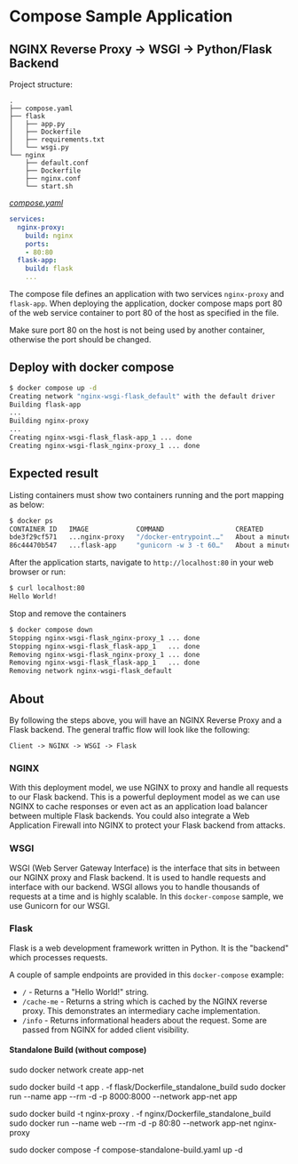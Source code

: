 # Compose Sample Application

## NGINX Reverse Proxy -> WSGI -> Python/Flask Backend

Project structure:

```text
.
├── compose.yaml
├── flask
│   ├── app.py
│   ├── Dockerfile
│   ├── requirements.txt
│   └── wsgi.py
└── nginx
    ├── default.conf
    ├── Dockerfile
    ├── nginx.conf
    └── start.sh
```

[_compose.yaml_](compose.yaml)

```yml
services:
  nginx-proxy:
    build: nginx
    ports:
    - 80:80
  flask-app:
    build: flask
    ...
```

The compose file defines an application with two services `nginx-proxy` and `flask-app`.
When deploying the application, docker compose maps port 80 of the web service container to port 80 of the host as specified in the file.

Make sure port 80 on the host is not being used by another container, otherwise the port should be changed.

## Deploy with docker compose

```bash
$ docker compose up -d
Creating network "nginx-wsgi-flask_default" with the default driver
Building flask-app
...
Building nginx-proxy
...
Creating nginx-wsgi-flask_flask-app_1 ... done
Creating nginx-wsgi-flask_nginx-proxy_1 ... done
```

## Expected result

Listing containers must show two containers running and the port mapping as below:

```bash
$ docker ps
CONTAINER ID   IMAGE            COMMAND                  CREATED              STATUS                        PORTS                              NAMES
bde3f29cf571   ...nginx-proxy   "/docker-entrypoint.…"   About a minute ago   Up About a minute (healthy)   0.0.0.0:80->80/tcp                 ...nginx-proxy_1
86c44470b547   ...flask-app     "gunicorn -w 3 -t 60…"   About a minute ago   Up About a minute (healthy)   5000/tcp, 0.0.0.0:8000->8000/tcp   ...flask-app_1
```

After the application starts, navigate to `http://localhost:80` in your web browser or run:

```bash
$ curl localhost:80
Hello World!
```

Stop and remove the containers

```bash
$ docker compose down
Stopping nginx-wsgi-flask_nginx-proxy_1 ... done
Stopping nginx-wsgi-flask_flask-app_1   ... done
Removing nginx-wsgi-flask_nginx-proxy_1 ... done
Removing nginx-wsgi-flask_flask-app_1   ... done
Removing network nginx-wsgi-flask_default
```

## About

By following the steps above, you will have an NGINX Reverse Proxy and a Flask backend. The general traffic flow will look like the following:

`Client -> NGINX -> WSGI -> Flask`

### NGINX

With this deployment model, we use NGINX to proxy and handle all requests to our Flask backend. This is a powerful deployment model as we can use NGINX to cache responses or even act as an application load balancer between multiple Flask backends. You could also integrate a Web Application Firewall into NGINX to protect your Flask backend from attacks.

### WSGI

WSGI (Web Server Gateway Interface) is the interface that sits in between our NGINX proxy and Flask backend. It is used to handle requests and interface with our backend. WSGI allows you to handle thousands of requests at a time and is highly scalable. In this `docker-compose` sample, we use Gunicorn for our WSGI.

### Flask

Flask is a web development framework written in Python. It is the "backend" which processes requests.

A couple of sample endpoints are provided in this `docker-compose` example:

* `/` - Returns a "Hello World!" string.
* `/cache-me` - Returns a string which is cached by the NGINX reverse proxy. This demonstrates an intermediary cache implementation.
* `/info` - Returns informational headers about the request. Some are passed from NGINX for added client visibility.


#### Standalone Build (without compose)
sudo docker network create app-net

sudo docker build -t app . -f flask/Dockerfile_standalone_build
sudo docker run --name app --rm -d -p 8000:8000 --network app-net app


sudo docker build -t nginx-proxy . -f nginx/Dockerfile_standalone_build
sudo docker run --name web --rm -d -p 80:80 --network app-net nginx-proxy


sudo docker compose -f compose-standalone-build.yaml up -d
